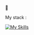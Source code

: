 👋   

My stack : 

[![My Skills](https://skillicons.dev/icons?i=angular,atom,bash,js,html,css,bootstrap,blender,eclipse,firebase,git,github,heroku,hibernate,idea,ai,mysql,spring,stackoverflow,threejs,ts,vscode,react,redux)](https://skillicons.dev)




